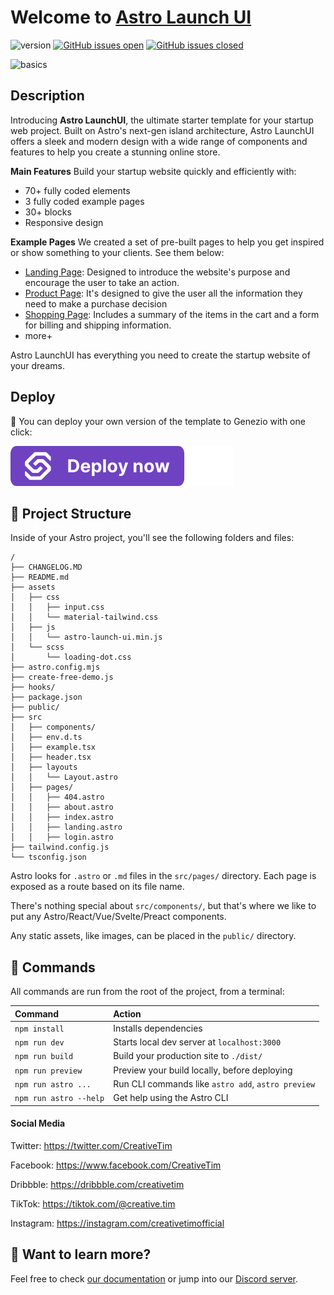 # Welcome to [Astro Launch UI](https://www.creative-tim.com/astro/launch-ui/)

![version](https://img.shields.io/badge/version-1.0.1-blue.svg) [![GitHub issues open](https://img.shields.io/github/issues/creativetimofficial/astro-launch-ui.svg?maxAge=2592000)](https://github.com/creativetimofficial/astro-launch-ui/issues?q=is%3Aopen+is%3Aissue) [![GitHub issues closed](https://img.shields.io/github/issues-closed-raw/creativetimofficial/astro-launch-ui.svg?maxAge=2592000)](https://github.com/creativetimofficial/astro-launch-ui/issues?q=is%3Aissue+is%3Aclosed)

![basics](https://raw.githubusercontent.com/creativetimofficial/public-assets/master/astro/astrolaunch-ui-free.jpg)

## Description

Introducing **Astro LaunchUI**, the ultimate starter template for your startup web project. Built on Astro's next-gen island architecture, Astro LaunchUI offers a sleek and modern design with a wide range of components and features to help you create a stunning online store.

**Main Features**
Build your startup website quickly and efficiently with:
- 70+ fully coded elements
- 3 fully coded example pages
- 30+ blocks
- Responsive design

**Example Pages**
We created a set of pre-built pages to help you get inspired or show something to your clients. See them below:
- [Landing Page](https://demos.creative-tim.com/astro-launch-ui/landing/): Designed to introduce the website's purpose and encourage the user to take an action.
- [Product Page](https://demos.creative-tim.com/astro-launch-ui/product/): It's designed to give the user all the information they need to make a purchase decision
- [Shopping Page](https://demos.creative-tim.com/astro-launch-ui/shopping-cart/): Includes a summary of the items in the cart and a form for billing and shipping information.
- more+

Astro LaunchUI has everything you need to create the startup website of your dreams.

## Deploy

:rocket: You can deploy your own version of the template to Genezio with one click:

[![Deploy to Genezio](https://raw.githubusercontent.com/Genez-io/graphics/main/svg/deploy-button.svg)](https://app.genez.io/start/deploy?repository=https://github.com/creativetimofficial/astro-launch-ui&utm_source=github&utm_medium=referral&utm_campaign=github-creativetim&utm_term=deploy-project&utm_content=button-head)


## 🚀 Project Structure

Inside of your Astro project, you'll see the following folders and files:

```
/
├── CHANGELOG.MD
├── README.md
├── assets
│   ├── css
│   │   ├── input.css
│   │   └── material-tailwind.css
│   ├── js
│   │   └── astro-launch-ui.min.js
│   └── scss
│       └── loading-dot.css
├── astro.config.mjs
├── create-free-demo.js
├── hooks/
├── package.json
├── public/
├── src
│   ├── components/
│   ├── env.d.ts
│   ├── example.tsx
│   ├── header.tsx
│   ├── layouts
│   │   └── Layout.astro
│   ├── pages/
│   │   ├── 404.astro
│   │   ├── about.astro
│   │   ├── index.astro
│   │   ├── landing.astro
│   │   ├── login.astro
├── tailwind.config.js
└── tsconfig.json
```

Astro looks for `.astro` or `.md` files in the `src/pages/` directory. Each page is exposed as a route based on its file name.

There's nothing special about `src/components/`, but that's where we like to put any Astro/React/Vue/Svelte/Preact components.

Any static assets, like images, can be placed in the `public/` directory.

## 🧞 Commands

All commands are run from the root of the project, from a terminal:

| Command                | Action                                             |
| :--------------------- | :------------------------------------------------- |
| `npm install`          | Installs dependencies                              |
| `npm run dev`          | Starts local dev server at `localhost:3000`        |
| `npm run build`        | Build your production site to `./dist/`            |
| `npm run preview`      | Preview your build locally, before deploying       |
| `npm run astro ...`    | Run CLI commands like `astro add`, `astro preview` |
| `npm run astro --help` | Get help using the Astro CLI                       |

#### Social Media

Twitter: <https://twitter.com/CreativeTim>

Facebook: <https://www.facebook.com/CreativeTim>

Dribbble: <https://dribbble.com/creativetim>

TikTok: <https://tiktok.com/@creative.tim>

Instagram: <https://instagram.com/creativetimofficial>

## 👀 Want to learn more?

Feel free to check [our documentation](https://www.creative-tim.com/learning-lab/astro/overview/astro-launch-ui) or jump into our [Discord server](https://discord.com/invite/TGZqBvZB).
